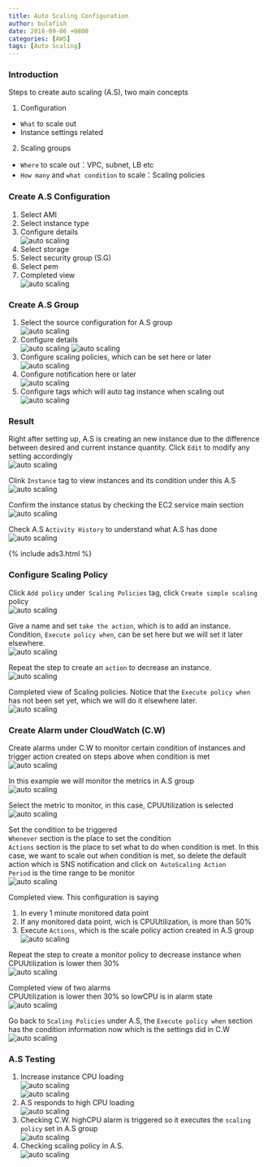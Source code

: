```yaml
---
title: Auto Scaling Configuration
author: bulafish
date: 2018-09-06 +0800
categories: [AWS]
tags: [Auto Scaling]
---
```


### Introduction
Steps to create auto scaling (A.S), two main concepts
1. Configuration
  * `What` to scale out
  * Instance settings related
2. Scaling groups
  * `Where` to scale out：VPC, subnet, LB etc
  * `How many` and `what condition` to scale：Scaling policies


### Create A.S Configuration
1. Select AMI
2. Select instance type
3. Configure details  
![auto scaling](/assets/images/2018090602.png)<br>
4. Select storage
5. Select security group (S.G)
6. Select pem
7. Completed view  
![auto scaling](/assets/images/2018090603.png)


### Create A.S Group
1. Select the source configuration for A.S group  
![auto scaling](/assets/images/2018090604.png)<br>
2. Configure details  
![auto scaling](/assets/images/2018090605.png)
![auto scaling](/assets/images/2018090606.png)<br>
3. Configure scaling policies, which can be set here or later  
![auto scaling](/assets/images/2018090607.png)<br>
4. Configure notification here or later    
![auto scaling](/assets/images/2018090608.png)<br>
5. Configure tags which will auto tag instance when scaling out  
![auto scaling](/assets/images/2018090609.png)


### Result
Right after setting up, A.S is creating an new instance due to the difference between desired and current instance quantity.  Click `Edit` to modify any setting accordingly  
![auto scaling](/assets/images/2018090610.png)

Clink `Instance` tag to view instances and its condition under this A.S  
![auto scaling](/assets/images/2018090611.png)

Confirm the instance status by checking the EC2 service main section  
![auto scaling](/assets/images/2018090612.png)

Check A.S `Activity History` to understand what A.S has done  
![auto scaling](/assets/images/2018090613.png)

{% include ads3.html %}


### Configure Scaling Policy
Click `Add policy` under` Scaling Policies` tag, click `Create simple scaling` policy  
![auto scaling](/assets/images/2018090614.png)

Give a name and set `take the action`, which is to add an instance.  
Condition, `Execute policy when`, can be set here but we will set it later elsewhere.  
![auto scaling](/assets/images/2018090615.png)

Repeat the step to create an `action` to decrease an instance.  
![auto scaling](/assets/images/2018090616.png)

Completed view of Scaling policies.  Notice that the `Execute policy when` has not been set yet, which we will do it elsewhere later.  
![auto scaling](/assets/images/2018090617.png)


### Create Alarm under CloudWatch (C.W)
Create alarms under C.W to monitor certain condition of instances and trigger action created on steps above when condition is met  
![auto scaling](/assets/images/2018090618.png)

In this example we will monitor the metrics in A.S group  
![auto scaling](/assets/images/2018090619.png)

Select the metric to monitor, in this case, CPUUtilization is selected  
![auto scaling](/assets/images/2018090620.png)

Set the condition to be triggered  
`Whenever` section is the place to set the condition  
`Actions` section is the place to set what to do when condition is met.  In this case, we want to scale out when condition is met, so delete the default action which is SNS notification and click on` AutoScaling Action`  
`Period` is the time range to be monitor  
![auto scaling](/assets/images/2018090621.png)

Completed view.  This configuration is saying
1. In every 1 minute monitored data point
2. If any monitored data point, wich is CPUUtilization, is more than 50%
3. Execute `Actions`, which is the scale policy action created in A.S group  
![auto scaling](/assets/images/2018090622.png)

Repeat the step to create a monitor policy to decrease instance when CPUUtilization is lower then 30%  
![auto scaling](/assets/images/2018090623.png)

Completed view of two alarms  
CPUUtilization is lower then 30% so lowCPU is in alarm state  
![auto scaling](/assets/images/2018090624.png)

Go back to `Scaling Policies` under A.S, the `Execute policy when` section has the condition information now which is the settings did in C.W  
![auto scaling](/assets/images/2018090625.png)


### A.S Testing
1. Increase instance CPU loading  
![auto scaling](/assets/images/2018090627.png)  
![auto scaling](/assets/images/2018090628.png)<br>
2. A.S responds to high CPU loading  
![auto scaling](/assets/images/2018090626.png)<br>
3. Checking C.W.  highCPU alarm is triggered so it executes the `scaling policy` set in A.S group  
![auto scaling](/assets/images/2018090629.png)<br>
4. Checking scaling policy in A.S.  
![auto scaling](/assets/images/2018090630.png)
